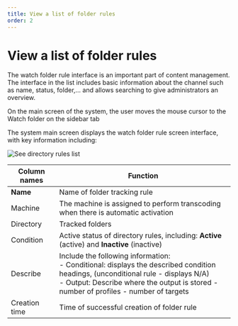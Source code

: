 ```yaml
---
title: View a list of folder rules
order: 2
---
```


# View a list of folder rules

The watch folder rule interface is an important part of content management. The interface in the list includes basic information about the channel such as name, status, folder,... and allows searching to give administrators an overview.

On the main screen of the system, the user moves the mouse cursor to the Watch folder on the sidebar tab

The system main screen displays the watch folder rule screen interface, with key information including:

![See directory rules list](/images/media-vod/watch-folder-rule/view-watch-folder-rule-list.png)

| Column names  | Function                                                                                                                                                                                                                                                                                                                                                                                                                                                                              |
| ------------- | ------------------------------------------------------------------------------------------------------------------------------------------------------------------------------------------------------------------------------------------------------------------------------------------------------------------------------------------------------------------------------------------------------------------------------------------------------------------------------------- |
| **Name**      | Name of folder tracking rule                                                                                                                                                                                                                                                                                                                                                                                                                                                          |
| Machine       | The machine is assigned to perform transcoding when there is automatic activation                                                                                                                                                                                                                                                                                                                                                                                                     |
| Directory     | Tracked folders                                                                                                                                                                                                                                                                                                                                                                                                                                                                       |
| Condition     | Active status of directory rules, including: **Active** (active) and **Inactive** (inactive)                                                                                                                                                                                                                                                                                                                                                    |
| Describe      | Include the following information: <br/>- Conditional: displays the described condition headings, (unconditional rule - displays N/A) <br/>- Output: Describe where the output is stored - number of profiles - number of targets                                                                                                                                                                                                                                  |
| Creation time | Time of successful creation of folder rule                                
